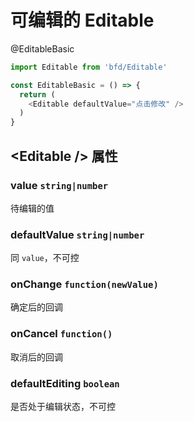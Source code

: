 # 可编辑的 Editable

@EditableBasic
```js
import Editable from 'bfd/Editable'

const EditableBasic = () => {
  return (
    <Editable defaultValue="点击修改" />
  )
}
```

## \<Editable /> 属性

### value `string|number`
待编辑的值

### defaultValue `string|number`
同 `value`，不可控

### onChange `function(newValue)`
确定后的回调

### onCancel `function()`
取消后的回调

### defaultEditing `boolean`
是否处于编辑状态，不可控　
